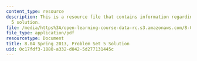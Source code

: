 ```yaml
---
content_type: resource
description: This is a resource file that contains information regarding problem set
  5 solution.
file: /media/https%3A/open-learning-course-data-rc.s3.amazonaws.com/8-04-quantum-physics-i-spring-2013/0c17fdf31880a332d0425d277131445c_MIT8_04S13_ps5_sol.pdf
file_type: application/pdf
resourcetype: Document
title: 8.04 Spring 2013, Problem Set 5 Solution
uid: 0c17fdf3-1880-a332-d042-5d277131445c
---
```

